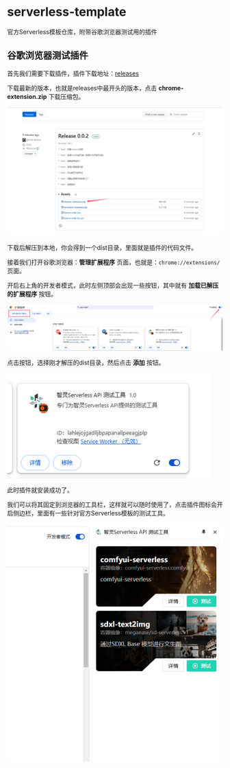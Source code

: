 # serverless-template

官方Serverless模板仓库，附带谷歌浏览器测试用的插件

## 谷歌浏览器测试插件

首先我们需要下载插件，插件下载地址：[releases](https://github.com/datastone-spirit/serverless-template/releases)

下载最新的版本，也就是releases中最开头的版本，点击 **chrome-extension.zip** 下载压缩包。

![下载插件](./docs/images/谷歌浏览器测试插件01.png)

下载后解压到本地，你会得到一个dist目录，里面就是插件的代码文件。

接着我们打开谷歌浏览器：**管理扩展程序** 页面，也就是：`chrome://extensions/` 页面。

开启右上角的开发者模式，此时左侧顶部会出现一些按钮，其中就有 **加载已解压的扩展程序** 按钮。

![加载已解压的扩展程序按钮](./docs/images/谷歌浏览器测试插件02.png)

点击按钮，选择刚才解压的dist目录，然后点击 **添加** 按钮。

![加载已解压的扩展程序](./docs/images/谷歌浏览器测试插件03.png)

此时插件就安装成功了。

我们可以将其固定到浏览器的工具栏，这样就可以随时使用了，点击插件图标会开启侧边栏，里面有一些针对官方Serverless模板的测试工具。

![侧边栏](./docs/images/谷歌浏览器测试插件04.png)
